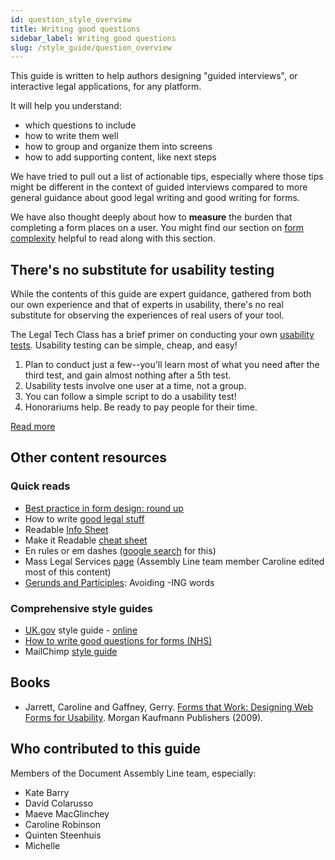 ```yaml
---
id: question_style_overview
title: Writing good questions
sidebar_label: Writing good questions
slug: /style_guide/question_overview
---
```


<!-- original: https://docs.google.com/document/d/1B-_6A5OKZ0b3s8z2S14KdRQsK7ga4nmjjthJiaZMiB8/edit#heading=h.cvtj6d8ezh8x -->

This guide is written to help authors designing "guided interviews", or
interactive legal applications, for any platform.

It will help you understand:

* which questions to include
* how to write them well
* how to group and organize them into screens
* how to add supporting content, like next steps

We have tried to pull out a list of actionable tips, especially where
those tips might be different in the context of guided interviews compared to
more general guidance about good legal writing and good writing for forms.

We have also thought deeply about how to **measure** the burden that completing
a form places on a user. You might find our section on [form complexity](/docs/components/RateMyPDF/ratemypdf_overview) helpful to read along with this section.

## There's no substitute for usability testing

While the contents of this guide are expert guidance, gathered from 
both our own experience and that of experts in usability, there's no 
real substitute for observing the experiences of real users of your tool.

The Legal Tech Class has a brief primer on conducting your own 
[usability tests](https://suffolklitlab.org/legal-tech-class/docs/testing/testing#usability-tests).
Usability testing can be simple, cheap, and easy!

1. Plan to conduct just a few--you'll learn most of what you need after the 
  third test, and gain almost nothing after a 5th test.
1. Usability tests involve one user at a time, not a group.  
1. You can follow a simple script to do a usability test!
1. Honorariums help. Be ready to pay people for their time.

[Read more](https://suffolklitlab.org/legal-tech-class/docs/testing/testing#usability-tests)

## Other content resources
### Quick reads
* [Best practice in form design: round up](https://www.effortmark.co.uk/best-practice-forms-design-round/)
* How to write [good legal stuff](https://www.law.indiana.edu/instruction/tanford/web/reference/how2writegood.pdf)
* Readable [Info Sheet](https://www.masslegalservices.org/system/files/library/Create%20a%20Readable%20Info%20Sheet%20in%206%20Steps.pdf)
* Make it Readable [cheat sheet](https://cheatography.com/stevem/cheat-sheets/make-it-readable/)
* En rules or em dashes ([google search](https://www.google.com/search?client=safari&rls=en&q=en+rules+or+em+dashes&ie=UTF-8&oe=UTF-8) for this)
* Mass Legal Services [page](https://www.masslegalservices.org/content/making-legal-information-readable-more-plain-language) (Assembly Line team member Caroline edited most of this content)
* [Gerunds and Participles](https://www.geist.com/writers/writers-toolbox/gerunds-and-participles-avoid-ing-words/): Avoiding -ING words

### Comprehensive style guides
* [UK.gov](http://uk.gov/) style guide - [online](https://www.gov.uk/guidance/content-design/writing-for-gov-uk#date-ranges)
* [How to write good questions for forms (NHS)](https://service-manual.nhs.uk/content/how-to-write-good-questions-for-forms)
* MailChimp [style guide](https://styleguide.mailchimp.com/word-list/)

## Books
* Jarrett, Caroline and Gaffney, Gerry. [Forms that Work: Designing Web Forms for Usability](https://www.amazon.com/Forms-that-Work-Interactive-Technologies/dp/1558607102/). Morgan Kaufmann Publishers (2009).

## Who contributed to this guide

Members of the Document Assembly Line team, especially:
* Kate Barry
* David Colarusso
* Maeve MacGlinchey
* Caroline Robinson
* Quinten Steenhuis
* Michelle